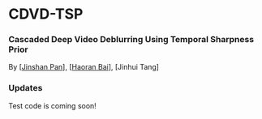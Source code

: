 # CDVD-TSP

### Cascaded Deep Video Deblurring Using Temporal Sharpness Prior
By [[Jinshan Pan](https://jspan.github.io/)], [[Haoran Bai](https://csbhr.github.io/)], [Jinhui Tang]

### Updates
Test code is coming soon!
